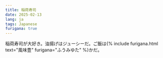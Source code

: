 ```yaml
---
title: 稲荷寿司
date: 2025-02-13
lang: ja
tags: Japanese
furigana: true
---
```


稲荷寿司が大好き。油揚げはジューシーだ。ご飯は{% include furigana.html text="風味豊" furigana="ふうみゆた" %}かだ。

